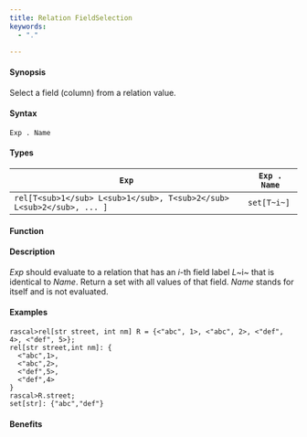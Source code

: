 ```yaml
---
title: Relation FieldSelection
keywords:
  - "."

---
```


#### Synopsis

Select a field (column) from a relation value.

#### Syntax

`Exp . Name`

#### Types


|`Exp`                                | `Exp . Name`  |
| --- | --- |
| `rel[T<sub>1</sub> L<sub>1</sub>, T<sub>2</sub> L<sub>2</sub>, ... ]` | `set[T~i~]`      |


#### Function

#### Description

_Exp_ should evaluate to a relation that has an _i_-th field label _L_~i~ that is identical to _Name_.
Return a set with all values of that field.
_Name_ stands for itself and is not evaluated.

#### Examples


```rascal-shell
rascal>rel[str street, int nm] R = {<"abc", 1>, <"abc", 2>, <"def", 4>, <"def", 5>};
rel[str street,int nm]: {
  <"abc",1>,
  <"abc",2>,
  <"def",5>,
  <"def",4>
}
rascal>R.street;
set[str]: {"abc","def"}
```

#### Benefits


